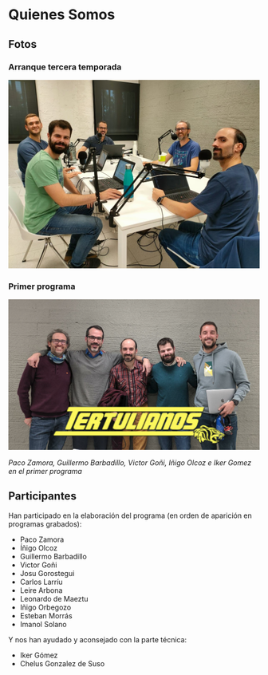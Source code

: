# Quienes Somos

## Fotos

### Arranque tercera temporada

![arranque tercera temporada](res/2024-10-04-14-26-46.png)

### Primer programa

![primer_podcast](res/primer_podcast.png)

_Paco Zamora, Guillermo Barbadillo, Victor Goñi, Iñigo Olcoz e Iker Gomez en el primer programa_

## Participantes

Han participado en la elaboración del programa (en orden de aparición en programas grabados):

- Paco Zamora
- Íñigo Olcoz
- Guillermo Barbadillo
- Victor Goñi
- Josu Gorostegui
- Carlos Larríu
- Leire Arbona
- Leonardo de Maeztu
- Iñigo Orbegozo
- Esteban Morrás
- Imanol Solano

Y nos han ayudado y aconsejado con la parte técnica:

- Iker Gómez
- Chelus Gonzalez de Suso
